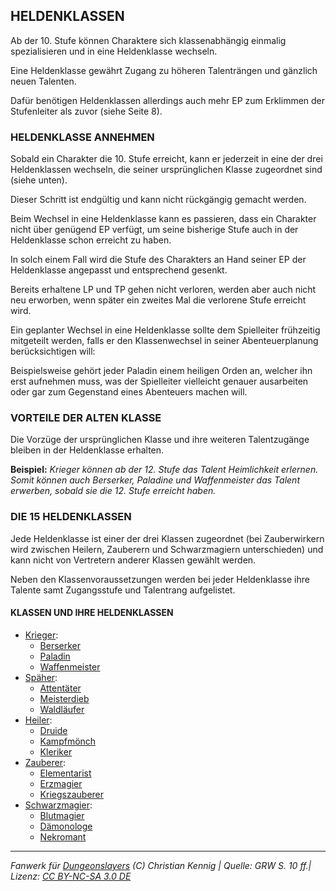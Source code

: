 ## HELDENKLASSEN

Ab der 10. Stufe können Charaktere sich klassenabhängig einmalig spezialisieren und in eine Heldenklasse wechseln.

Eine Heldenklasse gewährt Zugang zu höheren Talenträngen und gänzlich neuen Talenten.

Dafür benötigen Heldenklassen allerdings auch mehr EP zum Erklimmen der Stufenleiter als zuvor (siehe Seite 8).

### HELDENKLASSE ANNEHMEN

Sobald ein Charakter die 10. Stufe erreicht, kann er jederzeit in eine der drei Heldenklassen wechseln, die seiner ursprünglichen Klasse zugeordnet sind (siehe unten).

Dieser Schritt ist endgültig und kann nicht rückgängig gemacht werden.

Beim Wechsel in eine Heldenklasse kann es passieren, dass ein Charakter nicht über genügend EP verfügt, um seine bisherige Stufe auch in der Heldenklasse schon erreicht zu haben.

In solch einem Fall wird die Stufe des Charakters an Hand seiner EP der Heldenklasse angepasst und entsprechend gesenkt.

Bereits erhaltene LP und TP gehen nicht verloren, werden aber auch nicht neu erworben, wenn später ein zweites Mal die verlorene Stufe erreicht wird.

Ein geplanter Wechsel in eine Heldenklasse sollte dem Spielleiter frühzeitig mitgeteilt werden, falls er den Klassenwechsel in seiner Abenteuerplanung berücksichtigen will:

Beispielsweise gehört jeder Paladin einem heiligen Orden an, welcher ihn erst aufnehmen muss, was der Spielleiter vielleicht genauer ausarbeiten oder gar zum Gegenstand eines Abenteuers machen will.

### VORTEILE DER ALTEN KLASSE

Die Vorzüge der ursprünglichen Klasse und ihre weiteren Talentzugänge bleiben in der Heldenklasse erhalten.

**Beispiel:** _Krieger können ab der 12. Stufe das Talent Heimlichkeit erlernen. Somit können auch Berserker, Paladine und Waffenmeister das Talent erwerben, sobald sie die 12. Stufe erreicht haben._

### DIE 15 HELDENKLASSEN

Jede Heldenklasse ist einer der drei Klassen zugeordnet (bei Zauberwirkern wird zwischen Heilern, Zauberern und Schwarzmagiern unterschieden) und kann nicht von Vertretern anderer Klassen gewählt werden.

Neben den Klassenvoraussetzungen werden bei jeder Heldenklasse ihre Talente samt Zugangsstufe und Talentrang aufgelistet.

#### KLASSEN UND IHRE HELDENKLASSEN

- [Krieger](charaktere-klasse-krieger.md):
  - [Berserker](charaktere-heldenklassen-berserker.md)
  - [Paladin](charaktere-heldenklassen-paladin.md)
  - [Waffenmeister](charaktere-heldenklassen-waffenmeister.md)
- [Späher](charaktere-klasse-spaeher.md):
  - [Attentäter](charaktere-heldenklassen-attentaeter.md)
  - [Meisterdieb](charaktere-heldenklassen-meisterdieb.md)
  - [Waldläufer](charaktere-heldenklassen-waldlaeufer.md)
- [Heiler](charaktere-klasse-heiler.md):
  - [Druide](charaktere-heldenklassen-druide.md)
  - [Kampfmönch](charaktere-heldenklassen-kampfmoench.md)
  - [Kleriker](charaktere-heldenklassen-kleriker.md)
- [Zauberer](charaktere-klasse-zauberer.md):
  - [Elementarist](charaktere-heldenklassen-elementarist.md)
  - [Erzmagier](charaktere-heldenklassen-erzmagier.md)
  - [Kriegszauberer](charaktere-heldenklassen-kriegszauberer.md)
- [Schwarzmagier](charaktere-klasse-schwarzmagier.md):
  - [Blutmagier](charaktere-heldenklassen-blutmagier.md)
  - [Dämonologe](charaktere-heldenklassen-daemonologe.md)
  - [Nekromant](charaktere-heldenklassen-nekromant.md)

---

_Fanwerk für [Dungeonslayers](https://www.dungeonslayers.net/) (C) Christian Kennig | Quelle: GRW S. 10 ff.| Lizenz: [CC BY-NC-SA 3.0 DE](https://creativecommons.org/licenses/by-nc-sa/3.0/de/)_
